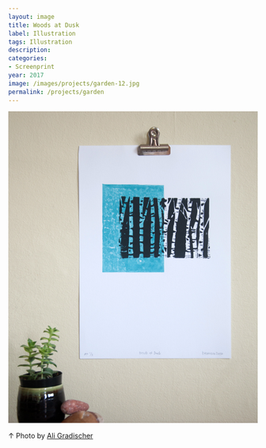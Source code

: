 ```yaml
---
layout: image
title: Woods at Dusk
label: Illustration
tags: Illustration
description:
categories:
- Screenprint
year: 2017
image: /images/projects/garden-12.jpg
permalink: /projects/garden
---
```


<img src="/images/projects/garden-12.jpg">
<div class="images-right"><p>&uarr; Photo by <a href="http://www.aligradischer.com/">Ali Gradischer</a></p></div>
<section class="clear"></section>

<!--Footnotes -->

